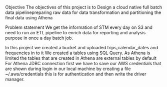 Objective
The objectives of this project is to Design a cloud native full batch data pipelinepreparing raw data 
for data transformation and partitioning the final data using Athena

Problem statement
We get the information of STM every day on S3 and need to run an ETL pipeline to enrich data for
reporting and analysis purpose in once a day batch job.

In this project we created a bucket and uploaded trips,calendar_dates and frequencies in to it
We created a tables using SQL Query. As Athena is limited the tables that are created in Athena are external tables by default
For Athena JDBC connection first we have to save our AWS credentials that are shown during login in our local machine by creating a file ~/.aws/credentials this is for authentication and then write the driver manager.
